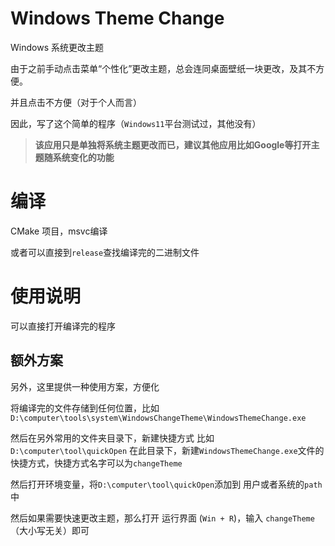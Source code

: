 # Windows Theme Change
Windows 系统更改主题

由于之前手动点击菜单“个性化”更改主题，总会连同桌面壁纸一块更改，及其不方便。

并且点击不方便（对于个人而言）

因此，写了这个简单的程序（`Windows11`平台测试过，其他没有）

> **该应用只是单独将系统主题更改而已，建议其他应用比如Google等打开主题随系统变化的功能**

# 编译
CMake 项目，msvc编译

或者可以直接到`release`查找编译完的二进制文件

# 使用说明
可以直接打开编译完的程序

## 额外方案
另外，这里提供一种使用方案，方便化

将编译完的文件存储到任何位置，比如 `D:\computer\tools\system\WindowsChangeTheme\WindowsThemeChange.exe`

然后在另外常用的文件夹目录下，新建快捷方式
比如 `D:\computer\tool\quickOpen`
在此目录下，新建`WindowsThemeChange.exe`文件的快捷方式，快捷方式名字可以为`changeTheme`

然后打开环境变量，将`D:\computer\tool\quickOpen`添加到 用户或者系统的`path`中

然后如果需要快速更改主题，那么打开 运行界面 (`Win + R`)，输入 `changeTheme`（大小写无关）即可

